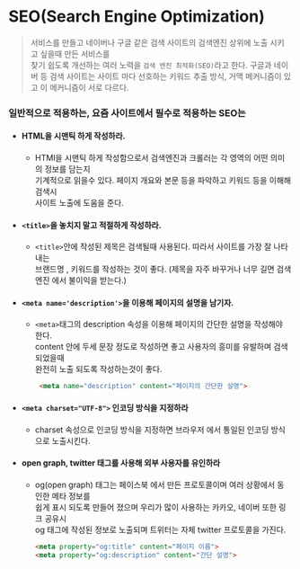 # SEO(Search Engine Optimization)
>  서비스를 만들고 네이버나 구글 같은 검색 사이트의 검색엔진 상위에 노출 시키고 싶을때 만든 서비스를  
>  찾기 쉽도록 개선하는 여러 노력을 `검색 엔진 최적화(SEO)`라고 한다.
>  구글과 네이버 등 검색 사이트는 사이트 마다 선호하는 키워드 추출 방식, 거맥 메커니즘이 있고
>  이 메커니즘이 서로 다르다.

### 일반적으로 적용하는, 요즘 사이트에서 필수로 적용하는 SEO는
- #### HTML을 시맨틱 하게 작성하라.
  + HTMl을 시맨틱 하게 작성함으로서 검색엔진과 크롤러는 각 영역의 어떤 의미의 정보를 담는지  
  기계적으로 읽을수 있다. 페이지 개요와 본문 등을 파악하고 키워드 등을 이해해 검색시    
  사이트 노출에 도움을 준다.
- #### `<title>`을 놓치지 말고 적절하게 작성하라.
  + `<title>`안에 작성된 제목은 검색될때 사용된다. 따라서 사이트를 가장 잘 나타내는  
    브랜드명 , 키워드를 작성하는 것이 좋다. (제목을 자주 바꾸거나 너무 길면 검색엔진 에서 불이익을 받는다.)
- #### `<meta name='description'>`을 이용해 페이지의 설명을 남기자.
  + `<meta>`태그의 description 속성을 이용해 페이지의 간단한 설명을 작성해야 한다.  
    content 안에 두세 문장 정도로 작성하면 좋고 사용자의 흥미를 유발하며 검색되었을때  
    완전히 노출 되도록 작성하는것이 좋다.
  
    ```html
     <meta name="description" content="페이지의 간단한 설명">
    ```
- #### `<meta charset="UTF-8">` 인코딩 방식을 지정하라
  + charset 속성으로 인코딩 방식을 지정하면 브라우저 에서 통일된 인코딩 방식으로 노출시킨다.
- #### open graph, twitter 태그를 사용해 외부 사용자를 유인하라  
  + og(open graph) 태그는 페이스북 에서 만든 프로토콜이며 여러 상황에서 동인한 메타 정보를  
    쉽게 표시 되도록 만들어 졌으며 우리가 많이 사용하는 카카오, 네이버 또한 링크 공유시  
    og 태그에 작성된 정보로 노출되며 트위터는 자체 twitter 프로토콜을 가진다.
    ```html
    <meta property="og:title" content="페이지 이름">
    <meta property="og:description" content="간단 설명">
    ```